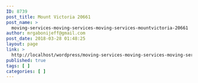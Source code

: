 ```yaml
---
ID: 8739
post_title: Mount Victoria 20661
post_name: >
  moving-services-moving-services-moving-services-mountvictoria-20661
author: mrgabonijeff@gmail.com
post_date: 2018-03-28 01:48:25
layout: page
link: >
  http://localhost/wordpress/moving-services-moving-services-moving-services-mountvictoria-20661/
published: true
tags: [ ]
categories: [ ]
---
```

